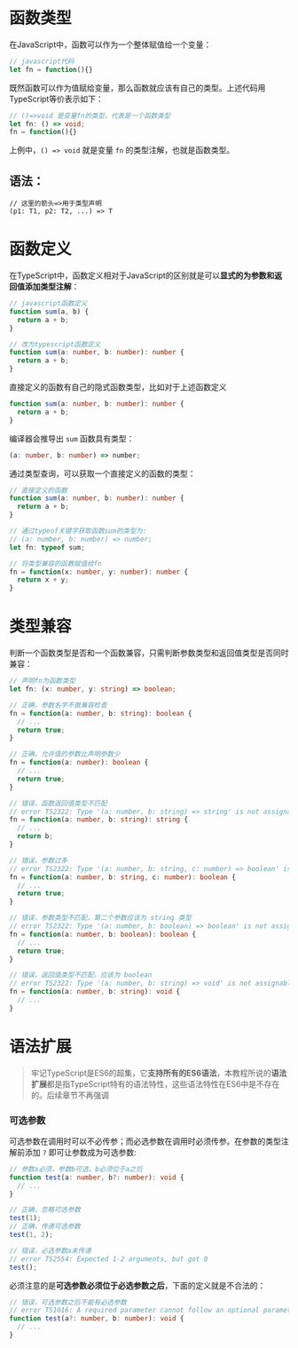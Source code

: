 <h1 id="函数类型">函数类型</h1>

在JavaScript中，函数可以作为一个整体赋值给一个变量：

```JavaScript
// javascript代码
let fn = function(){}
```

既然函数可以作为值赋给变量，那么函数就应该有自己的类型。上述代码用TypeScript等价表示如下：

```typescript
// ()=>void 是变量fn的类型，代表是一个函数类型
let fn: () => void;
fn = function(){}
```

上例中，`() => void` 就是变量 `fn` 的类型注解，也就是函数类型。

## 语法：

```
// 这里的箭头=>用于类型声明
(p1: T1, p2: T2, ...) => T
```



<h1 id="函数定义">函数定义</h1>

在TypeScript中，函数定义相对于JavaScript的区别就是可以**显式的为参数和返回值添加类型注解**：

```typescript
// javascript函数定义
function sum(a, b) {
  return a + b;
}

// 改为typescript函数定义
function sum(a: number, b: number): number {
  return a + b;
}
```

直接定义的函数有自己的隐式函数类型，比如对于上述函数定义

```typescript
function sum(a: number, b: number): number {
  return a + b;
}
```

编译器会推导出 `sum` 函数具有类型：

```typescript
(a: number, b: number) => number;
```

通过类型查询，可以获取一个直接定义的函数的类型：

```typescript
// 直接定义的函数
function sum(a: number, b: number): number {
  return a + b;
}

// 通过typeof关键字获取函数sum的类型为:
// (a: number, b: number) => number;
let fn: typeof sum;

// 将类型兼容的函数赋值给fn
fn = function(x: number, y: number): number {
  return x + y;
}
```


<h1 id="类型兼容">类型兼容</h1>

判断一个函数类型是否和一个函数兼容，只需判断参数类型和返回值类型是否同时兼容：

```typescript
// 声明fn为函数类型
let fn: (x: number, y: string) => boolean;

// 正确，参数名字不做兼容检查
fn = function(a: number, b: string): boolean {
  // ...
  return true;
}

// 正确，允许值的参数比声明参数少
fn = function(a: number): boolean {
  // ...
  return true;
}

// 错误，函数返回值类型不匹配
// error TS2322: Type '(a: number, b: string) => string' is not assignable to type '(x: number, y: string) => boolean'
fn = function(a: number, b: string): string {
  // ...
  return b;
}

// 错误，参数过多
// error TS2322: Type '(a: number, b: string, c: number) => boolean' is not assignable to type '(x: number, y: string) => boolean
fn = function(a: number, b: string, c: number): boolean {
  // ...
  return true;
}

// 错误，参数类型不匹配，第二个参数应该为 string 类型
// error TS2322: Type '(a: number, b: boolean) => boolean' is not assignable to type '(x: number, y: string) => boolean'
fn = function(a: number, b: boolean): boolean {
  // ...
  return true;
}

// 错误，返回值类型不匹配，应该为 boolean
// error TS2322: Type '(a: number, b: string) => void' is not assignable to type '(x: number, y: string) => boolean'
fn = function(a: number, b: string): void {
  // ...
}

```


<h1 id="语法扩展">语法扩展</h1>

> 牢记TypeScript是ES6的超集，它**支持所有的ES6语法**，本教程所说的**语法扩展**都是指TypeScript特有的语法特性，这些语法特性在ES6中是不存在的。后续章节不再强调

### 可选参数

可选参数在调用时可以不必传参；而必选参数在调用时必须传参。在参数的类型注解前添加 `?` 即可让参数成为可选参数:

```typescript
// 参数a必须，参数b可选，b必须位于a之后
function test(a: number, b?: number): void {
  // ...
}

// 正确，忽略可选参数
test(1);
// 正确，传递可选参数
test(1, 2);

// 错误，必选参数a未传递
// error TS2554: Expected 1-2 arguments, but got 0
test();
```

必须注意的是**可选参数必须位于必选参数之后**，下面的定义就是不合法的：

```typescript
// 错误，可选参数之后不能有必选参数
// error TS1016: A required parameter cannot follow an optional parameter
function test(a?: number, b: number): void {
  // ...
}
```



